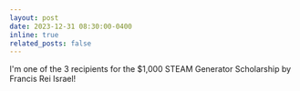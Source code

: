 ```yaml
---
layout: post
date: 2023-12-31 08:30:00-0400
inline: true
related_posts: false
---
```


I'm one of the 3 recipients for the $1,000 STEAM Generator Scholarship by Francis Rei Israel!
